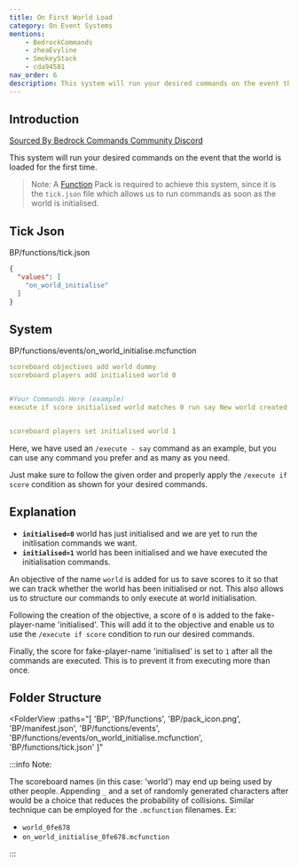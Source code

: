 ```yaml
---
title: On First World Load
category: On Event Systems
mentions:
    - BedrockCommands
    - zheaEvyline
    - SmokeyStack
    - cda94581
nav_order: 6
description: This system will run your desired commands on the event that the world is loaded for the first time.
---
```


## Introduction

[Sourced By Bedrock Commands Community Discord](https://discord.gg/SYstTYx5G5)

This system will run your desired commands on the event that the world is loaded for the first time.
> Note: A [Function](/commands/mcfunctions) Pack is required to achieve this system, since it is the `tick.json` file which allows us to run commands as soon as the world is initialised.


## Tick Json

<CodeHeader>BP/functions/tick.json</CodeHeader>
```json
{
  "values": [
    "on_world_initialise"
  ]
}
```

## System

<CodeHeader>BP/functions/events/on_world_initialise.mcfunction</CodeHeader>
```yaml
scoreboard objectives add world dummy
scoreboard players add initialised world 0


#Your Commands Here (example)
execute if score initialised world matches 0 run say New world created!


scoreboard players set initialised world 1
```

Here, we have used an `/execute - say` command as an example, but you can use any command you prefer and as many as you need.

Just make sure to follow the given order and properly apply the `/execute if score` condition as shown for your desired commands.

## Explanation

- **` initialised=0 `** world has just initialised and we are yet to run the initlisation commands we want.
- **` initialised=1 `** world has been initialised and we have executed the initialisation commands.

An objective of the name `world` is added for us to save scores to it so that we can track whether the world has been initialised or not. This also allows us to structure our commands to only execute at world initialisation.

Following the creation of the objective, a score of `0` is added to the fake-player-name 'initialised'. This will add it to the objective and enable us to use the `/execute if score` condition to run our desired commands.

Finally, the score for fake-player-name 'initialised' is set to `1` after all the commands are executed. This is to prevent it from executing more than once.

## Folder Structure

<FolderView
	:paths="[
    'BP',
    'BP/functions',
    'BP/pack_icon.png',
    'BP/manifest.json',
    'BP/functions/events',
    'BP/functions/events/on_world_initialise.mcfunction',
    'BP/functions/tick.json'
]"
></FolderView>

:::info Note:

The scoreboard names (in this case: 'world') may end up being used by other people. Appending ` _ ` and a set of randomly generated characters after would be a choice that reduces the probability of collisions. Similar technique can be employed for the ` .mcfunction ` filenames. Ex:
- ` world_0fe678 `
- ` on_world_initialise_0fe678.mcfunction `

:::
